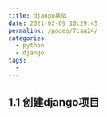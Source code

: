 ```yaml
---
title: django基础
date: 2021-02-09 10:29:45
permalink: /pages/7caa24/
categories:
  - python
  - django
tags:
  - 
---
```

## 1.1 创建django项目
